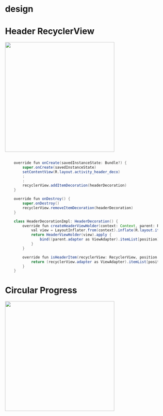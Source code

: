# design

# Header RecyclerView 
<img src=https://user-images.githubusercontent.com/44988459/50554513-01543380-0cff-11e9-9388-347a8bddd8ff.gif width=360/>

```java
    
    override fun onCreate(savedInstanceState: Bundle?) {
        super.onCreate(savedInstanceState)
        setContentView(R.layout.activity_header_deco)
        :
        :
        recyclerView.addItemDecoration(headerDecoration)
    }

    override fun onDestroy() {
        super.onDestroy()
        recyclerView.removeItemDecoration(headerDecoration)
    }

    class HeaderDecorationImpl: HeaderDecoration() {
        override fun createHeaderViewHolder(context: Context, parent: RecyclerView, position: Int): RecyclerView.ViewHolder {
            val view = LayoutInflater.from(context).inflate(R.layout.item_header, parent, false) as ViewGroup
            return HeaderViewHolder(view).apply {
                bind((parent.adapter as ViewAdapter).itemList[position] as Item.HeaderItem)
            }
        }

        override fun isHeaderItem(recyclerView: RecyclerView, position: Int): Boolean {
            return (recyclerView.adapter as ViewAdapter).itemList[position] is Item.HeaderItem
        }
    }
```

# Circular Progress
<img src=https://user-images.githubusercontent.com/44988459/50554525-57c17200-0cff-11e9-81bc-73791137485e.gif width=360/>
